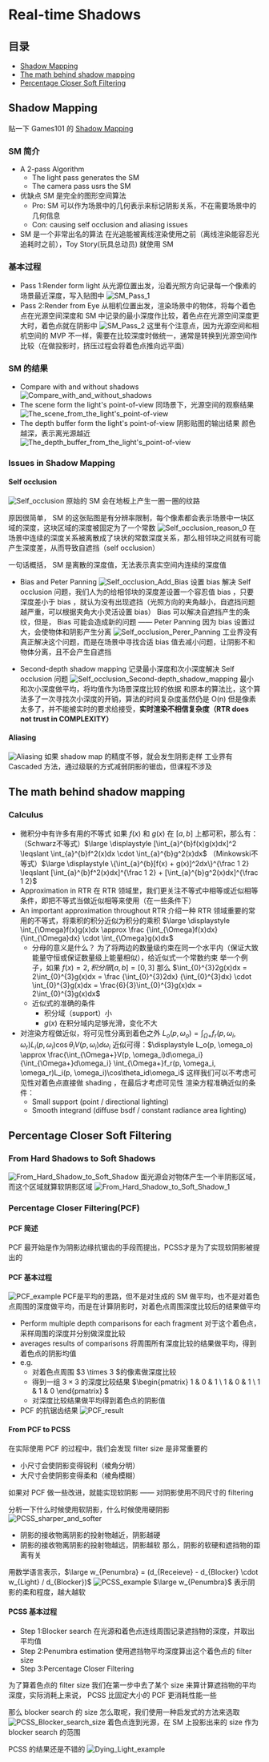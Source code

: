 # Real-time Shadows

## 目录
+ [Shadow Mapping](#shadow-mapping)
+ [The math behind shadow mapping](#the-math-behind-shadow-mapping)
+ [Percentage Closer Soft Filtering](#percentage-closer-soft-filtering)

## Shadow Mapping
贴一下 Games101 的 [Shadow Mapping](https://github.com/HL0817/Games101Notes/blob/main/Notes/7_8_9_Shading/Shading.md#%E9%98%B4%E5%BD%B1%E8%B4%B4%E5%9B%BE)
### SM 简介
+ A 2-pass Algorithm
    + The light pass generates the SM
    + The camera pass usrs the SM
+ 优缺点
    SM 是完全的图形空间算法
    + Pro: SM 可以作为场景中的几何表示来标记阴影关系，不在需要场景中的几何信息
    + Con: causing self occlusion and aliasing issues
+ SM 是一个非常出名的算法
    在光追能被离线渲染使用之前（离线渲染能容忍光追耗时之前），Toy Story(玩具总动员) 就使用 SM

### 基本过程
+ Pass 1:Render form light
从光源位置出发，沿着光照方向记录每一个像素的场景最近深度，写入贴图中
![SM_Pass_1](./images/SM_Pass_1.png)
+ Pass 2:Render from Eye
从相机位置出发，渲染场景中的物体，将每个着色点在光源空间深度和 SM 中记录的最小深度作比较，着色点在光源空间深度更大时，着色点就在阴影中
![SM_Pass_2](./images/SM_Pass_2.png)
这里有个注意点，因为光源空间和相机空间的 MVP 不一样，需要在比较深度时做统一，通常是转换到光源空间作比较（在做投影时，挤压过程会将着色点推向远平面）

### SM 的结果
+ Compare with and without shadows
![Compare_with_and_without_shadows](./images/Compare_with_and_without_shadows.png)
+ The scene form the light's point-of-view 同场景下，光源空间的观察结果
![The_scene_from_the_light's_point-of-view](./images/The_scene_from_the_light's_point-of-view.png)
+ The depth buffer form the light's point-of-view 阴影贴图的输出结果
颜色越深，表示离光源越近
![The_depth_buffer_from_the_light's_point-of-view](./images/The_depth_buffer_from_the_light's_point-of-view.png)

### Issues in Shadow Mapping
#### Self occlusion
![Self_occlusion](./images/Self_occlusion.png)
原始的 SM 会在地板上产生一圈一圈的纹路

原因很简单， SM 的这张贴图是有分辨率限制，每个像素都会表示场景中一块区域的深度，这块区域的深度被固定为了一个常数
![Self_occlusion_reason_0](./images/Self_occlusion_reason_0.png)
在场景中连续的深度关系被离散成了块状的常数深度关系，那么相邻块之间就有可能产生深度差，从而导致自遮挡（self occlusion）

一句话概括， SM 是离散的深度值，无法表示真实空间内连续的深度值


+ Bias and Peter Panning
![Self_occlusion_Add_Bias](./images/Self_occlusion_Add_Bias.png)
设置 bias 解决 Self occlusion 问题，我们人为的给相邻块的深度差设置一个容忍值 bias ，只要深度差小于 bias ，就认为没有出现遮挡（光照方向的夹角越小，自遮挡问题越严重，可以根据夹角大小灵活设置 bias）
Bias 可以解决自遮挡产生的条纹，但是， Bias 可能会造成新的问题 —— Peter Panning
因为 bias 设置过大，会使物体和阴影产生分离
![Self_occlusion_Perer_Panning](./images/Self_occlusion_Perer_Panning.png)
工业界没有真正解决这个问题，而是在场景中寻找合适 bias 值去减小问题，让阴影不和物体分离，且不会产生自遮挡

+ Second-depth shadow mapping
记录最小深度和次小深度解决 Self occlusion 问题
![Self_occlusion_Second-depth_shadow_mapping](./images/Self_occlusion_Second-depth_shadow_mapping.png)
最小和次小深度做平均，将均值作为场景深度比较的依据
和原本的算法比，这个算法多了一次寻找次小深度的开销，算法的时间复杂度虽然仍是 O(n) 但是像素太多了，并不能被实时的要求给接受，**实时渲染不相信复杂度（RTR does not trust in COMPLEXITY）**

#### Aliasing
![Aliasing](./images/Aliasing.png)
如果 shadow map 的精度不够，就会发生阴影走样
工业界有 Cascaded 方法，通过级联的方式减弱阴影的锯齿，但课程不涉及

## The math behind shadow mapping
### Calculus
+ 微积分中有许多有用的不等式
如果 $f(x)$ 和 $g(x)$ 在 $[a, b]$ 上都可积，那么有：
（Schwarz不等式）$\large \displaystyle [\int_{a}^{b}f(x)g(x)dx]^2 \leqslant \int_{a}^{b}f^2(x)dx \cdot \int_{a}^{b}g^2(x)dx$
（Minkowski不等式）$\large \displaystyle \{\int_{a}^{b}[f(x) + g(x)]^2dx\}^{\frac 1 2} \leqslant [\int_{a}^{b}f^2(x)dx]^{\frac 1 2} + [\int_{a}^{b}g^2(x)dx]^{\frac 1 2}$
+ Approximation in RTR
在 RTR 领域里，我们更关注不等式中相等或近似相等条件，即把不等式当做近似相等来使用（在一些条件下）
+ An important approximation throughout RTR
介绍一种 RTR 领域重要的常用的不等式，将乘积的积分近似为积分的乘积
$\large \displaystyle \int_{\Omega}f(x)g(x)dx \approx \frac {\int_{\Omega}f(x)dx} {\int_{\Omega}dx} \cdot \int_{\Omega}g(x)dx$
    + 分母的意义是什么？
    为了将两边的数量级约束在同一个水平内（保证大致能量守恒或保证数量级上能量相似），给近似式一个常数约束
    举一个例子，如果 $f(x) = 2, 积分限[a, b] = [0, 3]$ 那么 $\int_{0}^{3}2g(x)dx = 2\int_{0}^{3}g(x)dx = \frac {\int_{0}^{3}2dx} {\int_{0}^{3}dx} \cdot \int_{0}^{3}g(x)dx = \frac{6}{3}\int_{0}^{3}g(x)dx = 2\int_{0}^{3}g(x)dx$
    + 近似式的准确的条件
        + 积分域（support）小
        + $g(x)$ 在积分域内足够光滑，变化不大
+ 对渲染方程做近似，将可见性分离到着色之外
$\displaystyle L_o(p, \omega_o) = \int_{\Omega+}f_r(p, \omega_i, \omega_r)L_i(p, \omega_i)\cos\theta_iV(p, \omega_i)d\omega_i$
近似可得：$\displaystyle L_o(p, \omega_o) \approx \frac{\int_{\Omega+}V(p, \omega_i)d\omega_i}{\int_{\Omega+}d\omega_i} \int_{\Omega+}f_r(p, \omega_i, \omega_r)L_i(p, \omega_i)\cos\theta_id\omega_i$
这样我们可以不考虑可见性对着色点直接做 shading ，在最后才考虑可见性
渲染方程准确近似的条件：
    + Small support (point / directional lighting)
    + Smooth integrand (diffuse bsdf / constant radiance area lighting)

## Percentage Closer Soft Filtering
### From Hard Shadows to Soft Shadows
![From_Hard_Shadow_to_Soft_Shadow](./images/From_Hard_Shadow_to_Soft_Shadow.png)
面光源会对物体产生一个半阴影区域，而这个区域就算软阴影区域
![From_Hard_Shadow_to_Soft_Shadow_1](./images/From_Hard_Shadow_to_Soft_Shadow_1.png)

### Percentage Closer Filtering(PCF)
#### PCF 简述
PCF 最开始是作为阴影边缘抗锯齿的手段而提出，PCSS才是为了实现软阴影被提出的
#### PCF 基本过程
![PCF_example](./images/PCF_example.png)
PCF是平均的思路，但不是对生成的 SM 做平均，也不是对着色点周围的深度做平均，而是在计算阴影时，对着色点周围深度比较后的结果做平均
+ Perform multiple depth comparisons for each fragment
对于这个着色点，采样周围的深度并分别做深度比较
+ averages results of comparisons
将周围所有深度比较的结果做平均，得到着色点的阴影均值
+ e.g.
    + 对着色点周围 $3 \times 3 $的像素做深度比较
    + 得到一组 $3 \times 3$ 的深度比较结果
    $\begin{pmatrix} 1 & 0 & 1 \\ 1 & 0 & 1 \\ 1 & 1 & 0 \end{pmatrix} $
    + 对深度比较结果做平均得到着色点的阴影值
+ PCF 的抗锯齿结果
![PCF_result](./images/PCF_result.png)
#### From PCF to PCSS
在实际使用 PCF 的过程中，我们会发现 filter size 是非常重要的
+ 小尺寸会使阴影变得锐利（棱角分明）
+ 大尺寸会使阴影变得柔和（棱角模糊）

如果对 PCF 做一些改进，就能实现软阴影 —— 对阴影使用不同尺寸的 filtering

分析一下什么时候使用软阴影，什么时候使用硬阴影
![PCSS_sharper_and_softer](./images/PCSS_sharper_and_softer.png)
+ 阴影的接收物离阴影的投射物越近，阴影越硬
+ 阴影的接收物离阴影的投射物越远，阴影越软
那么，阴影的软硬和遮挡物的距离有关

用数学语言表示，$\large w_{Penumbra} = (d_{Receieve} - d_{Blocker} \cdot w_{Light} / d_{Blocker})$
![PCSS_example](./images/PCSS_example.png)
$\large w_{Penumbra}$ 表示阴影的柔和程度，越大越软

#### PCSS 基本过程
+ Step 1:Blocker search
在光源和着色点连线周围记录遮挡物的深度，并取出平均值
+ Step 2:Penumbra estimation
使用遮挡物平均深度算出这个着色点的 filter size
+ Step 3:Percentage Closer Filtering

为了算着色点的 filter size 我们在第一步中去了某个 size 来算计算遮挡物的平均深度，实际消耗上来说， PCSS 比固定大小的 PCF 更消耗性能一些

那么 blocker search 的 size 怎么取呢，我们使用一种启发式的方法来选取
![PCSS_Blocker_search_size](./images/PCSS_Blocker_search_size.png)
着色点连到光源，在 SM 上投影出来的 size 作为 blocker search 的范围

PCSS 的结果还是不错的
![Dying_Light_example](./images/Dying_Light_example.png)
